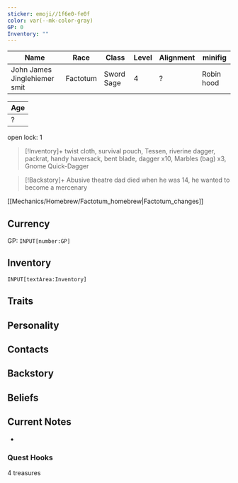 ```yaml
---
sticker: emoji//1f6e0-fe0f
color: var(--mk-color-gray)
GP: 0
Inventory: ""
---
```


| Name                         | Race     | Class      | Level | Alignment | minifig    |
| ---------------------------- | -------- | ---------- | ----- | --------- | ---------- |
| John James Jinglehiemer smit | Factotum | Sword Sage | 4     | ?         | Robin hood |

| Age |
| --- |
| ?   |

open lock: 1

>[!Inventory]+ 
twist cloth, survival pouch, Tessen, riverine dagger, packrat, handy haversack, bent blade, dagger x10, Marbles (bag) x3, Gnome Quick-Dagger

>[!Backstory]+
Abusive theatre dad died when he was 14, he wanted to become a mercenary

[[Mechanics/Homebrew/Factotum_homebrew|Factotum_changes]]




## Currency  
GP: `INPUT[number:GP]`
## Inventory  
`INPUT[textArea:Inventory]`
## Traits  

## Personality  

## Contacts  
## Backstory 

## Beliefs  
## Current Notes  
-  

### Quest Hooks  



4 treasures
